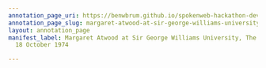 ```yaml
---
annotation_page_uri: https://benwbrum.github.io/spokenweb-hackathon-development/annotations/margaret-atwood-at-sir-george-williams-university-the-poetry-series-18-october-1974-canvas-1-audience-member-9.json
annotation_page_slug: margaret-atwood-at-sir-george-williams-university-the-poetry-series-18-october-1974-canvas-1-audience-member-9
layout: annotation_page
manifest_label: Margaret Atwood at Sir George Williams University, The Poetry Series,
  18 October 1974

---
```

